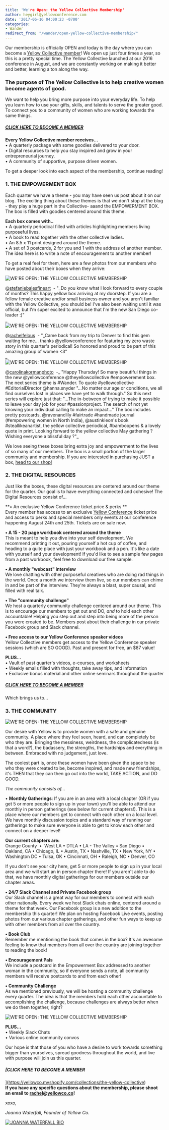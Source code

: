 ```yaml
---
title: 'We're Open: the Yellow Collective Membership'
author: heygirl@yellowconference.com
date: '2017-06-16 04:00:23 -0700'
categories:
- Wander
redirect_from: "/wander/open-yellow-collective-membership/"
---
```


Our membership is officially OPEN and today is the day where you can become a [Yellow Collective member](https://yellowco.myshopify.com/collections/the-yellow-collective)! We open up just four times a year, so this is a pretty special time. The Yellow Collective launched at our 2016 conference in August, and we are constantly working on making it better and better, learning a ton along the way.

### The purpose of The Yellow Collective is to help creative women become agents of good.

We want to help you bring more purpose into your everyday life. To help you learn how to use your gifts, skills, and talents to serve the greater good. To connect you to a community of women who are working towards the same things.

##### [CLICK HERE TO BECOME A MEMBER](https://yellowco.myshopify.com/collections/the-yellow-collective)

**Every Yellow Collective member receives...**  
• A quarterly package with some goodies delivered to your door.  
• Digital resources to help you stay inspired and grow in your entrepreneurial journey.  
• A community of supportive, purpose driven women.

To get a deeper look into each aspect of the membership, continue reading!

### **1.** **THE EMPOWERMENT BOX**

Each quarter we have a theme - you may have seen us post about it on our blog. The exciting thing about these themes is that we don't stop at the blog - they play a huge part in the Collective- aaand the EMPOWERMENT BOX. The box is filled with goodies centered around this theme.

**Each box comes with..**  
• A quarterly periodical filled with articles highlighting members living purposeful lives.  
• A book to read together with the other collective ladies.  
• An 8.5 x 11 print designed around the theme.  
• A set of 3 postcards, 2 for you and 1 with the address of another member. The idea here is to write a note of encouragement to another member!

To get a real feel for them, here are a few photos from our members who have posted about their boxes when they arrive:

![WE'RE OPEN: THE YELLOW COLLECTIVE MEMBERSHIP](http://yellowco.co/wp-content/uploads/2017/06/Screenshot-2017-06-15-21.01.28.png "WE'RE OPEN: THE YELLOW COLLECTIVE MEMBERSHIP")

@[stefaniebalesfineart](https://www.instagram.com/stefaniebalesfineart/)  - "_Do you know what I look forward to every couple of months? This happy yellow box arriving at my doorstep. If you are a fellow female creative and/or small business owner and you aren't familiar with the Yellow Collective, you should be! I've also been waiting until it was official, but I'm super excited to announce that I'm the new San Diego co-leader :)"  
_  
![WE'RE OPEN: THE YELLOW COLLECTIVE MEMBERSHIP](http://yellowco.co/wp-content/uploads/2017/06/Screenshot-2017-06-15-20.59.32.png "WE'RE OPEN: THE YELLOW COLLECTIVE MEMBERSHIP")

@[rachelfelous](https://www.instagram.com/rachelfelous/)  - "_Came back from my trip to Denver to find this gem waiting for me... thanks @yellowconference for featuring my zero waste story in this quarter's periodical! So honored and proud to be part of this amazing group of women <3"  
_  
![WE'RE OPEN: THE YELLOW COLLECTIVE MEMBERSHIP](http://yellowco.co/wp-content/uploads/2017/06/Screenshot-2017-06-15-21.07.40.png "WE'RE OPEN: THE YELLOW COLLECTIVE MEMBERSHIP")

@[carolinakormanphoto](https://www.instagram.com/carolinakormanphoto/)  -_ "Happy Thursday! So many beautiful things in the new @yellowconference @theyellowcollective #empowerement box. The next series theme is #Wander. To quote #yellowcollective #EditorialDirector @hanna.snyder "...No matter our age or conditions, we all find ourselves lost in places we have yet to walk through." So this next series will explore just that: "...The in-between of trying to make it possible to leave your day job for your #passionproject. The search of not yet knowing your individual calling to make an impact..." The box includes pretty postcards, @ravenandlily #fairtrade #handmade journal (#empowering women in North India), @austinkleon's book #steallikeanartist, the yellow collective periodical, #bamboopens & a lovely quote in print. Looking forward to the yellow collective May gathering ? Wishing everyone a blissful day ?"_

We love seeing these boxes bring extra joy and empowerment to the lives of so many of our members. The box is a small portion of the larger community and membership. If you are interested in purchasing JUST a box, [head to our shop!](https://yellowco.myshopify.com/)

### **2\. THE DIGITAL RESOURCES**

Just like the boxes, these digital resources are centered around our theme for the quarter. Our goal is to have everything connected and cohesive! The Digital Resources consist of...

**• An exclusive Yellow Conference ticket price & perks **  
Every member has access to an exclusive [Yellow Conference](http://yellowco.co/conference/) ticket price and access to perks and special members only events at our conference happening August 24th and 25th. Tickets are on sale now.

**• A 15 - 20 page workbook centered around the theme**  
This is meant to help you dive into your self development. We recommend printing it out, pouring yourself a hot cup of coffee, and heading to a quite place with just your workbook and a pen. It's like a date with yourself and your development! If you'd like to see a sample few pages from a past workbook, feel free to download our free sample.

**• A monthly "webcast" interview**  
We love chatting with other purposeful creatives who are doing rad things in the world. Once a month we interview them live, so our members can chime in and be part of the interview. They're always a blast, super causal, and filled with real talk.

**• The "community challenge"**  
We host a quarterly community challenge centered around our theme. This is to encourage our members to get out and DO, _and_ to hold each other accountable! Helping you step out and step into being more of the person you were created to be. Members post about their challenge in our private Facebook group and Slack channel.

**• Free access to our Yellow Conference speaker videos**  
Yellow Collective members get access to the Yellow Conference speaker sessions (which are SO GOOD). Past and present for free, an $87 value!

**PLUS...**  
• Vault of past quarter's videos, e-courses, and worksheets  
• Weekly emails filled with thoughts, take away tips, and information  
• Exclusive bonus material and other online seminars throughout the quarter

##### [CLICK HERE TO BECOME A MEMBER](https://yellowco.myshopify.com/collections/the-yellow-collective)

Which brings us to...

### **3\. THE COMMUNITY**

![WE'RE OPEN: THE YELLOW COLLECTIVE MEMBERSHIP](http://yellowco.co/wp-content/uploads/2017/06/Screenshot-2017-06-15-21.12.29.png "WE'RE OPEN: THE YELLOW COLLECTIVE MEMBERSHIP")

Our desire with Yellow is to provide women with a safe and genuine community. A place where they feel seen, heard, and can completely be who they are. Bringing the messiness, weirdness, the complicatedness (is that a word?), the badassery, the strengths, the hardships and everything in between. Embraced with no judgement, just love.

The coolest part is, once these women have been given the space to be who they were created to be, become inspired, and made new friendships, it's THEN that they can then go out into the world, TAKE ACTION, and DO GOOD.

_The community consists of..._

• **Monthly Gatherings**: If you are in an area with a local chapter (OR if you get 5 or more people to sign up in your town) you'll be able to attend our monthly in person gatherings (see below for current chapters!). This is a place where our members get to connect with each other on a local level. We have monthly discussion topics and a standard way of running our gatherings to make sure everyone is able to get to know each other and connect on a deeper level!

**Our current chapters are:**  
Orange County  •  West LA • DTLA • LA - The Valley • San Diego • Oakland, CA • Chicago, IL • Austin, TX • Nashville, TX • New York, NY • Washington DC • Tulsa, OK • Cincinnati, OH • Raleigh, NC • Denver, CO

If you don't see your city here, get 5 or more people to sign up in your local area and we will start an in person chapter there! If you aren't able to do that, we have monthly digital gatherings for our members outside our chapter areas.

**• 24/7 Slack Channel and Private Facebook group**  
Our Slack channel is a great way for our members to connect with each other nationally. Every week we host Slack chats online, centered around a theme for that week. Our Facebook group is a new addition to the membership this quarter! We plan on hosting Facebook Live events, posting photos from our various chapter gatherings, and other fun ways to keep up with other members from all over the country.

**• Book Club**  
Remember me mentioning the book that comes in the box? It's an awesome feeling to know that members from all over the country are joining together to reading the book!

**• Encouragement Pals**  
We include a postcard in the Empowerment Box addressed to another woman in the community, so if everyone sends a note, all community members will receive postcards to and from each other!

**• Community Challenge**  
As we mentioned previously, we will be hosting a community challenge every quarter. The idea is that the members hold each other accountable to accomplishing the challenge, because challenges are always better when we do them together, right?

![WE'RE OPEN: THE YELLOW COLLECTIVE MEMBERSHIP](http://yellowco.co/wp-content/uploads/2017/06/Screenshot-2017-06-15-21.33.08.png "WE'RE OPEN: THE YELLOW COLLECTIVE MEMBERSHIP")

**PLUS...**  
• Weekly Slack Chats  
• Various online community convos

Our hope is that those of you who have a desire to work towards something bigger than yourselves, spread goodness throughout the world, and live with purpose will join us this quarter.

##### [CLICK HERE TO BECOME A MEMBER  
](https://yellowco.myshopify.com/collections/the-yellow-collective)  
**If you have any specific questions about the membership, please shoot an email to rachel@yellowco.co!**

xoxo,

_Joanna Waterfall, Founder of Yellow Co._

[![JOANNA WATERFALL BIO](http://yellowco.co/wp-content/uploads/2017/05/JOANNA-WATERFALL-BIO.jpg)](https://www.instagram.com/joannawaterfall/)
